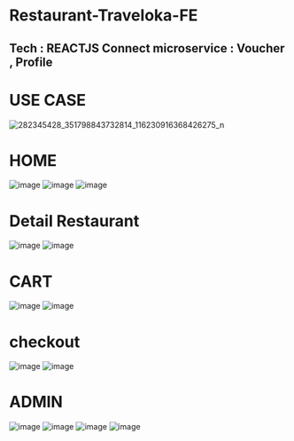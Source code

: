 # Restaurant-Traveloka-FE
Tech : REACTJS 
Connect microservice : Voucher , Profile
---
# USE CASE 
![282345428_351798843732814_116230916368426275_n](https://user-images.githubusercontent.com/87811387/178396620-e62ecd1e-a279-4820-a35a-5785be762bc5.png)
# HOME
![image](https://user-images.githubusercontent.com/87811387/178396715-bb1ff95d-5c2b-4c68-b617-8b6e6d60db46.png)
![image](https://user-images.githubusercontent.com/87811387/178396740-ae65d6d4-a631-4688-a2bc-34bd554df4ff.png)
![image](https://user-images.githubusercontent.com/87811387/178396774-2653aac1-41e3-494c-92ad-64672467db92.png)
# Detail Restaurant 
![image](https://user-images.githubusercontent.com/87811387/178396983-ec87d6d3-2350-48b6-b202-9766eac4d5f5.png)
![image](https://user-images.githubusercontent.com/87811387/178397002-f8644bd8-de50-48b0-b8d1-bbdb9c802984.png)
# CART
![image](https://user-images.githubusercontent.com/87811387/178397047-7f2029ba-e73d-42f4-a4b7-56d9f2230c7b.png)
![image](https://user-images.githubusercontent.com/87811387/178397095-5b0daa25-ff8c-47ce-9249-f540be500256.png)
# checkout 
![image](https://user-images.githubusercontent.com/87811387/178397222-416cb216-199f-40d5-a97f-d694cffa6457.png)
![image](https://user-images.githubusercontent.com/87811387/178397287-2fb91ee0-b9c5-4579-b1a5-13ca01a32d82.png)
# ADMIN
![image](https://user-images.githubusercontent.com/87811387/178400663-cf402383-9291-425c-a486-497df59ed922.png)
![image](https://user-images.githubusercontent.com/87811387/178401069-f68d7c91-6802-4365-ade0-b5e207cdd621.png)
![image](https://user-images.githubusercontent.com/87811387/178401142-2ed40241-057d-4e82-a892-350d3416a8c0.png)
![image](https://user-images.githubusercontent.com/87811387/178401173-7898514f-c5e1-44b6-aa74-1ee2134ca58c.png)
 
